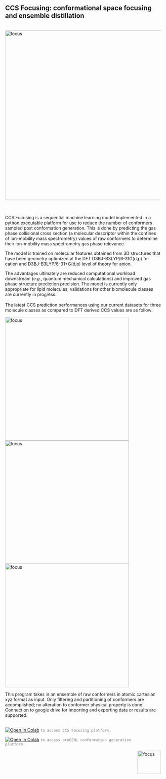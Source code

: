## CCS Focusing: conformational space focusing and ensemble distillation

<br /><img align = "center" width="550" alt="focus" src="https://github.com/mitkeng/CCS_Focusing/assets/97419520/2e01119f-7dc2-4361-aca7-60e17e7fda79">
<br />
<br />
<br />

 CCS Focusing is a sequential machine learning model implemented in a python executable platform for use to reduce the number of conformers sampled post conformation generation. This is done by predicting the gas phase collisional cross section (a molecular descriptor within the confines of ion-mobility mass spectrometry) values of raw conformers to determine their ion-mobility mass spectrometry gas phase relevance. 
<br />

 The model is trained on molecular features obtained from 3D structures that have been geometry optimized at the DFT D3BJ-B3LYP/6-31G(d,p) for cation and D3BJ-B3LYP/6-31+G(d,p) level of theory for anion.
<br />

 The advantages ultimately are reduced computational workload downstream (*e.g.*, quantum mechanical calculations) and improved gas phase structure prediction precision. The model is currently only appropriate for lipid molecules; validations for other biomolecule classes are currently in progress. 
<br />
<br />
The latest CCS prediction performances using our current datasets for three molecule classes as compared to DFT derived CCS values are as follow: 

<img align = "left" width="400" alt="focus" src="https://github.com/mitkeng/CCS_Focusing/assets/97419520/6704197c-f48a-4212-b065-b6d04a798b49">
<img align = "center" width="400" alt="focus" src="https://github.com/mitkeng/CCS_Focusing/assets/97419520/33d3fd35-2971-416b-b5e0-f66cea68de54">
<img align = "center" width="400" alt="focus" src="https://github.com/mitkeng/CCS_Focusing/assets/97419520/c9467f02-3343-46a8-b54c-4c43b76e921b">
<br />

 This program takes in an ensemble of raw conformers in atomic cartesian xyz format as input. Only filtering and partitioning of conformers are accomplished; no alteration to conformer physical property is done. Connection to google drive for importing and exporting data or results are supported. 
<br />
<br />


 [<img src="https://colab.research.google.com/assets/colab-badge.svg" alt="Open In Colab">](https://colab.research.google.com/drive/1ZTLqHMI-rdoHQZ4zjElK4VEPLQhXcUp6?usp=sharing) <code style="color : grey">to access CCS Focusing platform.</code>


  [<img src="https://colab.research.google.com/assets/colab-badge.svg" alt="Open In Colab">](https://colab.research.google.com/drive/1HiXUZB65Ryf71YyuKg_V3VIWjwuRGXAR?usp=sharing) <code style="color : grey">to access proGENi conformation generation platform.</code>

<img align = "right" width="75" alt="focus" src="https://github.com/mitkeng/CCS_Focusing/assets/97419520/c02957e7-bf41-43ce-860c-4927420b2f20">

